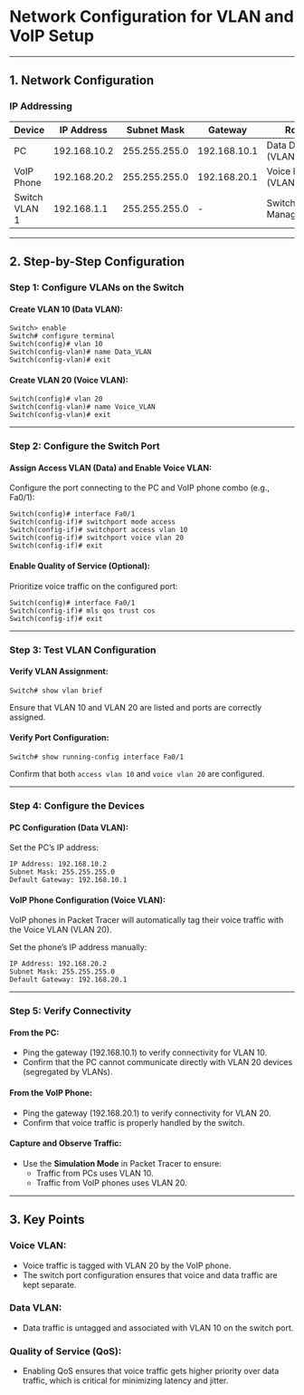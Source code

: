 # **Network Configuration for VLAN and VoIP Setup**

---

## **1. Network Configuration**

### **IP Addressing**

| Device        | IP Address      | Subnet Mask     | Gateway        | Role                  |
|--------------|----------------|----------------|----------------|------------------------|
| PC          | 192.168.10.2    | 255.255.255.0  | 192.168.10.1   | Data Device (VLAN 10)  |
| VoIP Phone  | 192.168.20.2    | 255.255.255.0  | 192.168.20.1   | Voice Device (VLAN 20) |
| Switch VLAN 1 | 192.168.1.1   | 255.255.255.0  | -              | Switch Management      |

---

## **2. Step-by-Step Configuration**

### **Step 1: Configure VLANs on the Switch**

#### **Create VLAN 10 (Data VLAN):**
```plaintext
Switch> enable
Switch# configure terminal
Switch(config)# vlan 10
Switch(config-vlan)# name Data_VLAN
Switch(config-vlan)# exit
```

#### **Create VLAN 20 (Voice VLAN):**
```plaintext
Switch(config)# vlan 20
Switch(config-vlan)# name Voice_VLAN
Switch(config-vlan)# exit
```

---

### **Step 2: Configure the Switch Port**

#### **Assign Access VLAN (Data) and Enable Voice VLAN:**

Configure the port connecting to the PC and VoIP phone combo (e.g., Fa0/1):
```plaintext
Switch(config)# interface Fa0/1
Switch(config-if)# switchport mode access
Switch(config-if)# switchport access vlan 10
Switch(config-if)# switchport voice vlan 20
Switch(config-if)# exit
```

#### **Enable Quality of Service (Optional):**

Prioritize voice traffic on the configured port:
```plaintext
Switch(config)# interface Fa0/1
Switch(config-if)# mls qos trust cos
Switch(config-if)# exit
```

---

### **Step 3: Test VLAN Configuration**

#### **Verify VLAN Assignment:**
```plaintext
Switch# show vlan brief
```
Ensure that VLAN 10 and VLAN 20 are listed and ports are correctly assigned.

#### **Verify Port Configuration:**
```plaintext
Switch# show running-config interface Fa0/1
```
Confirm that both `access vlan 10` and `voice vlan 20` are configured.

---

### **Step 4: Configure the Devices**

#### **PC Configuration (Data VLAN):**
Set the PC’s IP address:
```plaintext
IP Address: 192.168.10.2
Subnet Mask: 255.255.255.0
Default Gateway: 192.168.10.1
```

#### **VoIP Phone Configuration (Voice VLAN):**
VoIP phones in Packet Tracer will automatically tag their voice traffic with the Voice VLAN (VLAN 20).

Set the phone’s IP address manually:
```plaintext
IP Address: 192.168.20.2
Subnet Mask: 255.255.255.0
Default Gateway: 192.168.20.1
```

---

### **Step 5: Verify Connectivity**

#### **From the PC:**
- Ping the gateway (192.168.10.1) to verify connectivity for VLAN 10.
- Confirm that the PC cannot communicate directly with VLAN 20 devices (segregated by VLANs).

#### **From the VoIP Phone:**
- Ping the gateway (192.168.20.1) to verify connectivity for VLAN 20.
- Confirm that voice traffic is properly handled by the switch.

#### **Capture and Observe Traffic:**
- Use the **Simulation Mode** in Packet Tracer to ensure:
  - Traffic from PCs uses VLAN 10.
  - Traffic from VoIP phones uses VLAN 20.

---

## **3. Key Points**

### **Voice VLAN:**
- Voice traffic is tagged with VLAN 20 by the VoIP phone.
- The switch port configuration ensures that voice and data traffic are kept separate.

### **Data VLAN:**
- Data traffic is untagged and associated with VLAN 10 on the switch port.

### **Quality of Service (QoS):**
- Enabling QoS ensures that voice traffic gets higher priority over data traffic, which is critical for minimizing latency and jitter.

